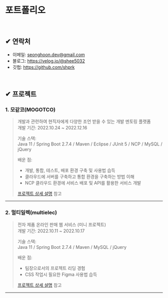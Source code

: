 # 포트폴리오

<br>

## ✔ 연락처
- 이메일: seonghoon.dev@gmail.com
- 블로그: https://velog.io/@shee5032
- 깃헙: https://github.com/shprk

<br>

## ✔ 프로젝트

### 1. 모같코(MOGOTCO)
>개발과 관련하여 현직자에게 다양한 조언 받을 수 있는 개발 멘토링 플랫폼  
>개발 기간: 2022.10.24 ~ 2022.12.16
>  
>기술 스택:  
>Java 11 / Spring Boot 2.7.4 / Maven / Eclipse / JUnit 5 / NCP / MySQL / jQuery 
>  
>
>배운 점:
>- 개발, 통합, 테스트, 배포 환경 구축 및 사용법 습득
>- 클라우드에 서버를 구축하고 통합 환경을 구축하는 방법 이해
>- NCP 클라우드 환경에 서비스 배포 및 API를 활용한 서비스 개발
>  
>[프로젝트 상세 설명](https://github.com/shprk/mogotco) 참고

---

### 2. 멀티일렉(multielec)
>전자 제품 온라인 판매 웹 서비스 (미니 프로젝트)  
>개발 기간: 2022.10.11 ~ 2022.10.17
>  
>기술 스택:  
>Java 11 / Spring Boot 2.7.4 / Maven / MySQL / jQuery
>
>배운 점:
>- 팀장으로서의 프로젝트 리딩 경험
>- CSS 작업시 필요한 Figma 사용법 습득
>  
>[프로젝트 상세 설명](https://github.com/shprk/multielec) 참고

---
